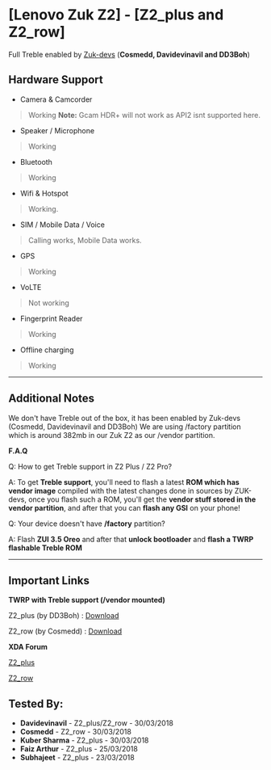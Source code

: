 # [Lenovo Zuk Z2] - [Z2_plus and Z2_row]
Full Treble enabled by [Zuk-devs](https://github.com/Zuk-devs) (**Cosmedd, Davidevinavil and DD3Boh**)

## Hardware Support

* Camera & Camcorder
> Working
**Note:** Gcam HDR+ will not work as API2 isnt supported here.

* Speaker / Microphone
> Working

* Bluetooth
> Working

* Wifi & Hotspot
> Working.

* SIM / Mobile Data / Voice
> Calling works, Mobile Data works. 

* GPS
> Working

* VoLTE
> Not working

* Fingerprint Reader
> Working

* Offline charging
> Working

***
## Additional Notes

We don't have Treble out of the box, it has been enabled by Zuk-devs (Cosmedd, Davidevinavil and DD3Boh)
We are using /factory partition which is around 382mb in our Zuk Z2 as our /vendor partition.

**F.A.Q**

Q: How to get Treble support in Z2 Plus / Z2 Pro?

A: To get **Treble support**, you'll need to flash a latest **ROM which has vendor image** compiled with the latest changes done in sources by ZUK-devs, once you flash such a ROM, you'll get the **vendor stuff stored in the vendor partition**, and after that you can **flash any GSI** on your phone!


Q: Your device doesn't have **/factory** partition?

A: Flash **ZUI 3.5 Oreo** and after that **unlock bootloader** and **flash a TWRP flashable Treble ROM**


***

## Important Links
**TWRP with Treble support (/vendor mounted)**

Z2_plus (by DD3Boh)  : [Download](https://www.androidfilehost.com/?fid=746010030569960709)

Z2_row  (by Cosmedd) : [Download](https://github.com/cosmedd/android_device_zuk_z2_row/releases/download/20180311/20180311_recovery.img)

**XDA Forum**

[Z2_plus](https://forum.xda-developers.com/lenovo-zuk-z2)

[Z2_row](https://forum.xda-developers.com/zuk-z2-pro)

## Tested By:
* **Davidevinavil** - Z2_plus/Z2_row - 30/03/2018
* **Cosmedd** - Z2_row - 30/03/2018
* **Kuber Sharma** - Z2_plus - 30/03/2018
* **Faiz Arthur** - Z2_plus - 25/03/2018
* **Subhajeet** - Z2_plus - 23/03/2018


